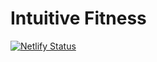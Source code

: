 # Intuitive Fitness


[![Netlify Status](https://api.netlify.com/api/v1/badges/6fe5e1d4-65b9-44de-8631-acdba801920f/deploy-status)](https://app.netlify.com/sites/intuitivefitness/deploys)
